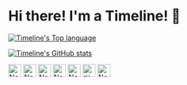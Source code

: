 # Hi there! I'm a Timeline! 👋
[![Timeline's Top language](https://github-readme-stats.vercel.app/api/top-langs?username=Nep-Timeline&bg_color=30,e96443,904e95&title_color=fff&text_color=fff&count_private=true&hide_border=true)](https://github.com/anuraghazra/github-readme-stats)

[![Timeline's GitHub stats](https://github-readme-stats.vercel.app/api?username=Nep-Timeline&bg_color=30,e96443,904e95&title_color=fff&text_color=fff&count_private=true&hide_border=true)](https://github.com/anuraghazra/github-readme-stats)

[<img height="26" src="https://shields.io/badge/Nep_Timeline-000000.svg?style=flat-square&logo=X" alt="Nep_Timeline" />](https://x.com/Nep_Timeline)
[<img height="26" src="https://shields.io/badge/GitLab-000000.svg?style=flat-square&logo=Gitlab" alt="Nep_Timeline" />](https://gitlab.com/Nep_Timeline)
[<img height="26" src="https://shields.io/badge/GitGud-000000.svg?style=flat-square&logo=Gitlab" alt="Nep_Timeline" />](https://gitgud.io/Nep_Timeline)
[<img height="26" src="https://shields.io/badge/Nep_Timeline-ffffff.svg?style=flat-square&logo=discord" alt="Nep_Timeline" />](https://discord.com/)
[<img height="26" src="https://shields.io/badge/Nep_Timeline-ffffff.svg?style=flat-square&logo=telegram" alt="Nep_Timeline" />](https://t.me/nep_timeline)
[<img height="26" src="https://shields.io/badge/咲夜Sakura-000000.svg?style=flat-square&logo=steam" alt="咲夜Sakura" />](https://steamcommunity.com/id/Sakion_Sakura/)
[<img height="26" src="https://shields.io/badge/Nep_Timeline-000000.svg?style=flat-square&logo=threads" alt="Nep_Timeline" />](https://threads.net/Nep_Timeline)
